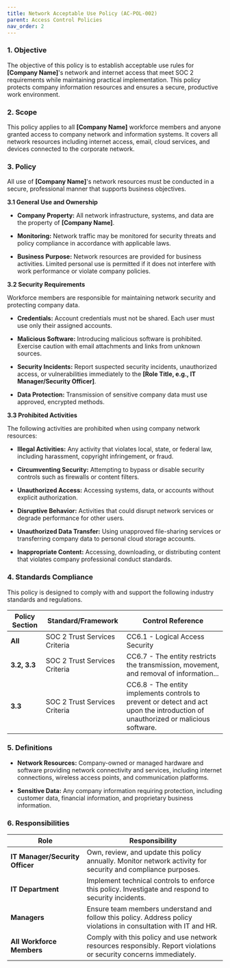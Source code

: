 ```yaml
---
title: Network Acceptable Use Policy (AC-POL-002)
parent: Access Control Policies
nav_order: 2
---
```

### 1. Objective

The objective of this policy is to establish acceptable use rules for **[Company Name]**'s network and internet access that meet SOC 2 requirements while maintaining practical implementation. This policy protects company information resources and ensures a secure, productive work environment.

### 2. Scope

This policy applies to all **[Company Name]** workforce members and anyone granted access to company network and information systems. It covers all network resources including internet access, email, cloud services, and devices connected to the corporate network.

### 3. Policy

All use of **[Company Name]**'s network resources must be conducted in a secure, professional manner that supports business objectives.

**3.1 General Use and Ownership**

- **Company Property:** All network infrastructure, systems, and data are the property of **[Company Name]**.
    
- **Monitoring:** Network traffic may be monitored for security threats and policy compliance in accordance with applicable laws.
    
- **Business Purpose:** Network resources are provided for business activities. Limited personal use is permitted if it does not interfere with work performance or violate company policies.

**3.2 Security Requirements**

Workforce members are responsible for maintaining network security and protecting company data.

- **Credentials:** Account credentials must not be shared. Each user must use only their assigned accounts.
    
- **Malicious Software:** Introducing malicious software is prohibited. Exercise caution with email attachments and links from unknown sources.
    
- **Security Incidents:** Report suspected security incidents, unauthorized access, or vulnerabilities immediately to the **[Role Title, e.g., IT Manager/Security Officer]**.
    
- **Data Protection:** Transmission of sensitive company data must use approved, encrypted methods.

**3.3 Prohibited Activities**

The following activities are prohibited when using company network resources:

- **Illegal Activities:** Any activity that violates local, state, or federal law, including harassment, copyright infringement, or fraud.
    
- **Circumventing Security:** Attempting to bypass or disable security controls such as firewalls or content filters.
    
- **Unauthorized Access:** Accessing systems, data, or accounts without explicit authorization.
    
- **Disruptive Behavior:** Activities that could disrupt network services or degrade performance for other users.
    
- **Unauthorized Data Transfer:** Using unapproved file-sharing services or transferring company data to personal cloud storage accounts.
    
- **Inappropriate Content:** Accessing, downloading, or distributing content that violates company professional conduct standards.

### 4. Standards Compliance

This policy is designed to comply with and support the following industry standards and regulations.

| **Policy Section** | **Standard/Framework**        | **Control Reference**                                                                                                            |
| ------------------ | ----------------------------- | -------------------------------------------------------------------------------------------------------------------------------- |
| **All**            | SOC 2 Trust Services Criteria | CC6.1 - Logical Access Security                                                                                                  |
| **3.2, 3.3**       | SOC 2 Trust Services Criteria | CC6.7 - The entity restricts the transmission, movement, and removal of information...                                           |
| **3.3**            | SOC 2 Trust Services Criteria | CC6.8 - The entity implements controls to prevent or detect and act upon the introduction of unauthorized or malicious software. |

### 5. Definitions

- **Network Resources:** Company-owned or managed hardware and software providing network connectivity and services, including internet connections, wireless access points, and communication platforms.
    
- **Sensitive Data:** Any company information requiring protection, including customer data, financial information, and proprietary business information.

### 6. Responsibilities

| **Role**                          | **Responsibility**                                                                                                         |
| --------------------------------- | -------------------------------------------------------------------------------------------------------------------------- |
| **IT Manager/Security Officer**   | Own, review, and update this policy annually. Monitor network activity for security and compliance purposes.              |
| **IT Department**                 | Implement technical controls to enforce this policy. Investigate and respond to security incidents.                       |
| **Managers**                      | Ensure team members understand and follow this policy. Address policy violations in consultation with IT and HR.          |
| **All Workforce Members**         | Comply with this policy and use network resources responsibly. Report violations or security concerns immediately.        |